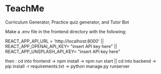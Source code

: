 # TeachMe
Curriculum Generator, Practice quiz generator, and Tutor Bot

Make a .env file in the frontend directory with the following:

REACT_APP_API_URL = 'http://localhost:8000' ||
REACT_APP_OPENAI_API_KEY=  "insert API key here" ||
REACT_APP_UNSPLASH_API_KEY= "insert API key here"

then :
cd into frontend -> npm install -> npm run start ||
cd into backend -> pip install -r requirements.txt -> python manage.py runserver



